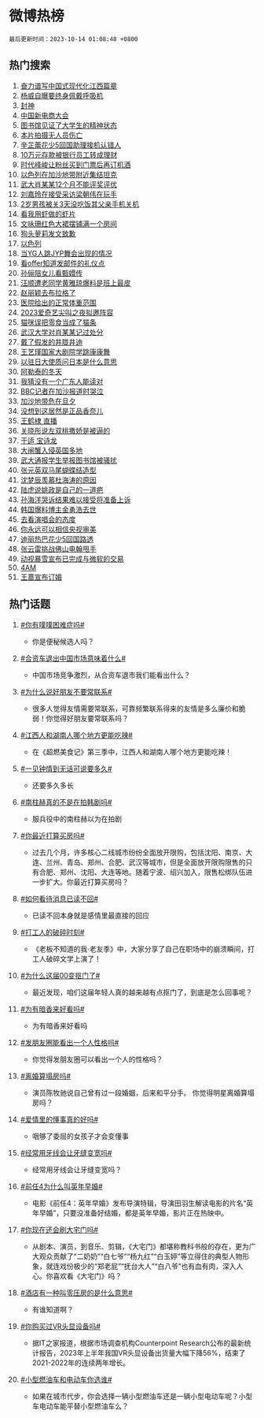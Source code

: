 # 微博热榜

`最后更新时间：2023-10-14 01:08:48 +0800`

## 热门搜索

1. [奋力谱写中国式现代化江西篇章](https://m.weibo.cn/search?containerid=100103type%3D1%26t%3D10%26q%3D%23%E5%A5%8B%E5%8A%9B%E8%B0%B1%E5%86%99%E4%B8%AD%E5%9B%BD%E5%BC%8F%E7%8E%B0%E4%BB%A3%E5%8C%96%E6%B1%9F%E8%A5%BF%E7%AF%87%E7%AB%A0%23&stream_entry_id=51&isnewpage=1&extparam=seat%3D1%26filter_type%3Drealtimehot%26pos%3D0%26c_type%3D51%26q%3D%2523%25E5%25A5%258B%25E5%258A%259B%25E8%25B0%25B1%25E5%2586%2599%25E4%25B8%25AD%25E5%259B%25BD%25E5%25BC%258F%25E7%258E%25B0%25E4%25BB%25A3%25E5%258C%2596%25E6%25B1%259F%25E8%25A5%25BF%25E7%25AF%2587%25E7%25AB%25A0%2523%26dgr%3D0%26stream_entry_id%3D51%26cate%3D10103%26display_time%3D1697216927%26pre_seqid%3D169721692730704823134)
1. [杨威自曝要终身佩戴呼吸机](https://m.weibo.cn/search?containerid=100103type%3D1%26t%3D10%26q%3D%23%E6%9D%A8%E5%A8%81%E8%87%AA%E6%9B%9D%E8%A6%81%E7%BB%88%E8%BA%AB%E4%BD%A9%E6%88%B4%E5%91%BC%E5%90%B8%E6%9C%BA%23&stream_entry_id=31&isnewpage=1&extparam=seat%3D1%26stream_entry_id%3D31%26c_type%3D31%26band_rank%3D1%26cate%3D5001%26filter_type%3Drealtimehot%26pos%3D0%26lcate%3D5001%26q%3D%2523%25E6%259D%25A8%25E5%25A8%2581%25E8%2587%25AA%25E6%259B%259D%25E8%25A6%2581%25E7%25BB%2588%25E8%25BA%25AB%25E4%25BD%25A9%25E6%2588%25B4%25E5%2591%25BC%25E5%2590%25B8%25E6%259C%25BA%2523%26dgr%3D0%26realpos%3D1%26flag%3D2%26display_time%3D1697216927%26pre_seqid%3D169721692730704823134)
1. [封神](https://m.weibo.cn/search?containerid=100103type%3D1%26t%3D10%26q%3D%E5%B0%81%E7%A5%9E&stream_entry_id=31&isnewpage=1&extparam=seat%3D1%26stream_entry_id%3D31%26c_type%3D31%26band_rank%3D2%26cate%3D5001%26filter_type%3Drealtimehot%26pos%3D1%26lcate%3D5001%26q%3D%25E5%25B0%2581%25E7%25A5%259E%26dgr%3D0%26realpos%3D2%26flag%3D16%26display_time%3D1697216927%26pre_seqid%3D169721692730704823134)
1. [中国新电商大会](https://m.weibo.cn/search?containerid=100103type%3D1%26t%3D10%26q%3D%23%E4%B8%AD%E5%9B%BD%E6%96%B0%E7%94%B5%E5%95%86%E5%A4%A7%E4%BC%9A%23&stream_entry_id=31&isnewpage=1&extparam=seat%3D1%26stream_entry_id%3D31%26c_type%3D31%26band_rank%3D3%26cate%3D5001%26filter_type%3Drealtimehot%26pos%3D2%26lcate%3D5001%26q%3D%2523%25E4%25B8%25AD%25E5%259B%25BD%25E6%2596%25B0%25E7%2594%25B5%25E5%2595%2586%25E5%25A4%25A7%25E4%25BC%259A%2523%26dgr%3D0%26realpos%3D3%26flag%3D0%26display_time%3D1697216927%26pre_seqid%3D169721692730704823134)
1. [图书馆见证了大学生的精神状态](https://m.weibo.cn/search?containerid=100103type%3D1%26t%3D10%26q%3D%E5%9B%BE%E4%B9%A6%E9%A6%86%E8%A7%81%E8%AF%81%E4%BA%86%E5%A4%A7%E5%AD%A6%E7%94%9F%E7%9A%84%E7%B2%BE%E7%A5%9E%E7%8A%B6%E6%80%81&stream_entry_id=31&isnewpage=1&extparam=seat%3D1%26stream_entry_id%3D31%26c_type%3D31%26band_rank%3D4%26cate%3D5001%26filter_type%3Drealtimehot%26pos%3D3%26lcate%3D5001%26q%3D%25E5%259B%25BE%25E4%25B9%25A6%25E9%25A6%2586%25E8%25A7%2581%25E8%25AF%2581%25E4%25BA%2586%25E5%25A4%25A7%25E5%25AD%25A6%25E7%2594%259F%25E7%259A%2584%25E7%25B2%25BE%25E7%25A5%259E%25E7%258A%25B6%25E6%2580%2581%26dgr%3D0%26realpos%3D4%26flag%3D1%26display_time%3D1697216927%26pre_seqid%3D169721692730704823134)
1. [本片拍摄无人员伤亡](https://m.weibo.cn/search?containerid=100103type%3D1%26t%3D10%26q%3D%23%E6%9C%AC%E7%89%87%E6%8B%8D%E6%91%84%E6%97%A0%E4%BA%BA%E5%91%98%E4%BC%A4%E4%BA%A1%23&stream_entry_id=31&isnewpage=1&extparam=seat%3D1%26stream_entry_id%3D31%26c_type%3D31%26band_rank%3D5%26cate%3D5001%26filter_type%3Drealtimehot%26pos%3D4%26lcate%3D5001%26q%3D%2523%25E6%259C%25AC%25E7%2589%2587%25E6%258B%258D%25E6%2591%2584%25E6%2597%25A0%25E4%25BA%25BA%25E5%2591%2598%25E4%25BC%25A4%25E4%25BA%25A1%2523%26dgr%3D0%26realpos%3D5%26flag%3D2%26display_time%3D1697216927%26pre_seqid%3D169721692730704823134)
1. [辛芷蕾花少5回国助理接机认错人](https://m.weibo.cn/search?containerid=100103type%3D1%26t%3D10%26q%3D%23%E8%BE%9B%E8%8A%B7%E8%95%BE%E8%8A%B1%E5%B0%915%E5%9B%9E%E5%9B%BD%E5%8A%A9%E7%90%86%E6%8E%A5%E6%9C%BA%E8%AE%A4%E9%94%99%E4%BA%BA%23&stream_entry_id=31&isnewpage=1&extparam=seat%3D1%26stream_entry_id%3D31%26c_type%3D31%26band_rank%3D6%26cate%3D5001%26filter_type%3Drealtimehot%26pos%3D5%26lcate%3D5001%26q%3D%2523%25E8%25BE%259B%25E8%258A%25B7%25E8%2595%25BE%25E8%258A%25B1%25E5%25B0%25915%25E5%259B%259E%25E5%259B%25BD%25E5%258A%25A9%25E7%2590%2586%25E6%258E%25A5%25E6%259C%25BA%25E8%25AE%25A4%25E9%2594%2599%25E4%25BA%25BA%2523%26dgr%3D0%26realpos%3D6%26flag%3D0%26display_time%3D1697216927%26pre_seqid%3D169721692730704823134)
1. [10万元存款被银行员工转成理财](https://m.weibo.cn/search?containerid=100103type%3D1%26t%3D10%26q%3D%2310%E4%B8%87%E5%85%83%E5%AD%98%E6%AC%BE%E8%A2%AB%E9%93%B6%E8%A1%8C%E5%91%98%E5%B7%A5%E8%BD%AC%E6%88%90%E7%90%86%E8%B4%A2%23&stream_entry_id=31&isnewpage=1&extparam=seat%3D1%26stream_entry_id%3D31%26c_type%3D31%26band_rank%3D7%26cate%3D5001%26filter_type%3Drealtimehot%26pos%3D6%26lcate%3D5001%26q%3D%252310%25E4%25B8%2587%25E5%2585%2583%25E5%25AD%2598%25E6%25AC%25BE%25E8%25A2%25AB%25E9%2593%25B6%25E8%25A1%258C%25E5%2591%2598%25E5%25B7%25A5%25E8%25BD%25AC%25E6%2588%2590%25E7%2590%2586%25E8%25B4%25A2%2523%26dgr%3D0%26realpos%3D7%26flag%3D0%26display_time%3D1697216927%26pre_seqid%3D169721692730704823134)
1. [时代峰峻让粉丝买到门票后再订机酒](https://m.weibo.cn/search?containerid=100103type%3D1%26t%3D10%26q%3D%23%E6%97%B6%E4%BB%A3%E5%B3%B0%E5%B3%BB%E8%AE%A9%E7%B2%89%E4%B8%9D%E4%B9%B0%E5%88%B0%E9%97%A8%E7%A5%A8%E5%90%8E%E5%86%8D%E8%AE%A2%E6%9C%BA%E9%85%92%23&stream_entry_id=31&isnewpage=1&extparam=seat%3D1%26stream_entry_id%3D31%26c_type%3D31%26band_rank%3D8%26cate%3D5001%26filter_type%3Drealtimehot%26pos%3D7%26lcate%3D5001%26q%3D%2523%25E6%2597%25B6%25E4%25BB%25A3%25E5%25B3%25B0%25E5%25B3%25BB%25E8%25AE%25A9%25E7%25B2%2589%25E4%25B8%259D%25E4%25B9%25B0%25E5%2588%25B0%25E9%2597%25A8%25E7%25A5%25A8%25E5%2590%258E%25E5%2586%258D%25E8%25AE%25A2%25E6%259C%25BA%25E9%2585%2592%2523%26dgr%3D0%26realpos%3D8%26flag%3D1%26display_time%3D1697216927%26pre_seqid%3D169721692730704823134)
1. [以色列在加沙地带附近集结坦克](https://m.weibo.cn/search?containerid=100103type%3D1%26t%3D10%26q%3D%23%E4%BB%A5%E8%89%B2%E5%88%97%E5%9C%A8%E5%8A%A0%E6%B2%99%E5%9C%B0%E5%B8%A6%E9%99%84%E8%BF%91%E9%9B%86%E7%BB%93%E5%9D%A6%E5%85%8B%23&stream_entry_id=31&isnewpage=1&extparam=seat%3D1%26stream_entry_id%3D31%26c_type%3D31%26band_rank%3D9%26cate%3D5001%26filter_type%3Drealtimehot%26pos%3D8%26lcate%3D5001%26q%3D%2523%25E4%25BB%25A5%25E8%2589%25B2%25E5%2588%2597%25E5%259C%25A8%25E5%258A%25A0%25E6%25B2%2599%25E5%259C%25B0%25E5%25B8%25A6%25E9%2599%2584%25E8%25BF%2591%25E9%259B%2586%25E7%25BB%2593%25E5%259D%25A6%25E5%2585%258B%2523%26dgr%3D0%26realpos%3D9%26flag%3D0%26display_time%3D1697216927%26pre_seqid%3D169721692730704823134)
1. [武大肖某某12个月不能评奖评优](https://m.weibo.cn/search?containerid=100103type%3D1%26t%3D10%26q%3D%23%E6%AD%A6%E5%A4%A7%E8%82%96%E6%9F%90%E6%9F%9012%E4%B8%AA%E6%9C%88%E4%B8%8D%E8%83%BD%E8%AF%84%E5%A5%96%E8%AF%84%E4%BC%98%23&stream_entry_id=31&isnewpage=1&extparam=seat%3D1%26stream_entry_id%3D31%26c_type%3D31%26band_rank%3D10%26cate%3D5001%26filter_type%3Drealtimehot%26pos%3D9%26lcate%3D5001%26q%3D%2523%25E6%25AD%25A6%25E5%25A4%25A7%25E8%2582%2596%25E6%259F%2590%25E6%259F%259012%25E4%25B8%25AA%25E6%259C%2588%25E4%25B8%258D%25E8%2583%25BD%25E8%25AF%2584%25E5%25A5%2596%25E8%25AF%2584%25E4%25BC%2598%2523%26dgr%3D0%26realpos%3D10%26flag%3D0%26display_time%3D1697216927%26pre_seqid%3D169721692730704823134)
1. [刘嘉玲在接受采访梁朝伟在玩手](https://m.weibo.cn/search?containerid=100103type%3D1%26t%3D10%26q%3D%23%E5%88%98%E5%98%89%E7%8E%B2%E5%9C%A8%E6%8E%A5%E5%8F%97%E9%87%87%E8%AE%BF%E6%A2%81%E6%9C%9D%E4%BC%9F%E5%9C%A8%E7%8E%A9%E6%89%8B%23&stream_entry_id=31&isnewpage=1&extparam=seat%3D1%26stream_entry_id%3D31%26c_type%3D31%26band_rank%3D11%26cate%3D5001%26filter_type%3Drealtimehot%26pos%3D10%26lcate%3D5001%26q%3D%2523%25E5%2588%2598%25E5%2598%2589%25E7%258E%25B2%25E5%259C%25A8%25E6%258E%25A5%25E5%258F%2597%25E9%2587%2587%25E8%25AE%25BF%25E6%25A2%2581%25E6%259C%259D%25E4%25BC%259F%25E5%259C%25A8%25E7%258E%25A9%25E6%2589%258B%2523%26dgr%3D0%26realpos%3D11%26flag%3D1%26display_time%3D1697216927%26pre_seqid%3D169721692730704823134)
1. [2岁男孩被关3天没吃饭其父亲手机关机](https://m.weibo.cn/search?containerid=100103type%3D1%26t%3D10%26q%3D%232%E5%B2%81%E7%94%B7%E5%AD%A9%E8%A2%AB%E5%85%B33%E5%A4%A9%E6%B2%A1%E5%90%83%E9%A5%AD%E5%85%B6%E7%88%B6%E4%BA%B2%E6%89%8B%E6%9C%BA%E5%85%B3%E6%9C%BA%23&stream_entry_id=31&isnewpage=1&extparam=seat%3D1%26stream_entry_id%3D31%26c_type%3D31%26band_rank%3D12%26cate%3D5001%26filter_type%3Drealtimehot%26pos%3D11%26lcate%3D5001%26q%3D%25232%25E5%25B2%2581%25E7%2594%25B7%25E5%25AD%25A9%25E8%25A2%25AB%25E5%2585%25B33%25E5%25A4%25A9%25E6%25B2%25A1%25E5%2590%2583%25E9%25A5%25AD%25E5%2585%25B6%25E7%2588%25B6%25E4%25BA%25B2%25E6%2589%258B%25E6%259C%25BA%25E5%2585%25B3%25E6%259C%25BA%2523%26dgr%3D0%26realpos%3D12%26flag%3D0%26display_time%3D1697216927%26pre_seqid%3D169721692730704823134)
1. [看我用虾做的虾片](https://m.weibo.cn/search?containerid=100103type%3D1%26t%3D10%26q%3D%E7%9C%8B%E6%88%91%E7%94%A8%E8%99%BE%E5%81%9A%E7%9A%84%E8%99%BE%E7%89%87&stream_entry_id=31&isnewpage=1&extparam=seat%3D1%26stream_entry_id%3D31%26c_type%3D31%26band_rank%3D13%26cate%3D5001%26filter_type%3Drealtimehot%26pos%3D12%26lcate%3D5001%26q%3D%25E7%259C%258B%25E6%2588%2591%25E7%2594%25A8%25E8%2599%25BE%25E5%2581%259A%25E7%259A%2584%25E8%2599%25BE%25E7%2589%2587%26dgr%3D0%26realpos%3D13%26flag%3D1%26display_time%3D1697216927%26pre_seqid%3D169721692730704823134)
1. [文咏珊红色大裙摆铺满一个房间](https://m.weibo.cn/search?containerid=100103type%3D1%26t%3D10%26q%3D%23%E6%96%87%E5%92%8F%E7%8F%8A%E7%BA%A2%E8%89%B2%E5%A4%A7%E8%A3%99%E6%91%86%E9%93%BA%E6%BB%A1%E4%B8%80%E4%B8%AA%E6%88%BF%E9%97%B4%23&stream_entry_id=31&isnewpage=1&extparam=seat%3D1%26stream_entry_id%3D31%26c_type%3D31%26band_rank%3D14%26cate%3D5001%26filter_type%3Drealtimehot%26pos%3D13%26lcate%3D5001%26q%3D%2523%25E6%2596%2587%25E5%2592%258F%25E7%258F%258A%25E7%25BA%25A2%25E8%2589%25B2%25E5%25A4%25A7%25E8%25A3%2599%25E6%2591%2586%25E9%2593%25BA%25E6%25BB%25A1%25E4%25B8%2580%25E4%25B8%25AA%25E6%2588%25BF%25E9%2597%25B4%2523%26dgr%3D0%26realpos%3D14%26flag%3D0%26display_time%3D1697216927%26pre_seqid%3D169721692730704823134)
1. [狗头萝莉发文致歉](https://m.weibo.cn/search?containerid=100103type%3D1%26t%3D10%26q%3D%23%E7%8B%97%E5%A4%B4%E8%90%9D%E8%8E%89%E5%8F%91%E6%96%87%E8%87%B4%E6%AD%89%23&stream_entry_id=31&isnewpage=1&extparam=seat%3D1%26stream_entry_id%3D31%26c_type%3D31%26band_rank%3D15%26cate%3D5001%26filter_type%3Drealtimehot%26pos%3D14%26lcate%3D5001%26q%3D%2523%25E7%258B%2597%25E5%25A4%25B4%25E8%2590%259D%25E8%258E%2589%25E5%258F%2591%25E6%2596%2587%25E8%2587%25B4%25E6%25AD%2589%2523%26dgr%3D0%26realpos%3D15%26flag%3D0%26display_time%3D1697216927%26pre_seqid%3D169721692730704823134)
1. [以色列](https://m.weibo.cn/search?containerid=100103type%3D1%26t%3D10%26q%3D%23%E4%BB%A5%E8%89%B2%E5%88%97%23&stream_entry_id=31&isnewpage=1&extparam=seat%3D1%26stream_entry_id%3D31%26c_type%3D31%26band_rank%3D16%26cate%3D5001%26filter_type%3Drealtimehot%26pos%3D15%26lcate%3D5001%26q%3D%2523%25E4%25BB%25A5%25E8%2589%25B2%25E5%2588%2597%2523%26dgr%3D0%26realpos%3D16%26flag%3D0%26display_time%3D1697216927%26pre_seqid%3D169721692730704823134)
1. [当YG人跳JYP舞会出现的情况](https://m.weibo.cn/search?containerid=100103type%3D1%26t%3D10%26q%3D%23%E5%BD%93YG%E4%BA%BA%E8%B7%B3JYP%E8%88%9E%E4%BC%9A%E5%87%BA%E7%8E%B0%E7%9A%84%E6%83%85%E5%86%B5%23&stream_entry_id=31&isnewpage=1&extparam=seat%3D1%26stream_entry_id%3D31%26c_type%3D31%26band_rank%3D17%26cate%3D5001%26filter_type%3Drealtimehot%26pos%3D16%26lcate%3D5001%26q%3D%2523%25E5%25BD%2593YG%25E4%25BA%25BA%25E8%25B7%25B3JYP%25E8%2588%259E%25E4%25BC%259A%25E5%2587%25BA%25E7%258E%25B0%25E7%259A%2584%25E6%2583%2585%25E5%2586%25B5%2523%26dgr%3D0%26realpos%3D17%26flag%3D1%26display_time%3D1697216927%26pre_seqid%3D169721692730704823134)
1. [看offer知道发邮件的礼仪点](https://m.weibo.cn/search?containerid=100103type%3D1%26t%3D10%26q%3D%23%E7%9C%8Boffer%E7%9F%A5%E9%81%93%E5%8F%91%E9%82%AE%E4%BB%B6%E7%9A%84%E7%A4%BC%E4%BB%AA%E7%82%B9%23&stream_entry_id=31&isnewpage=1&extparam=seat%3D1%26stream_entry_id%3D31%26c_type%3D31%26band_rank%3D18%26cate%3D5001%26filter_type%3Drealtimehot%26pos%3D17%26lcate%3D5001%26q%3D%2523%25E7%259C%258Boffer%25E7%259F%25A5%25E9%2581%2593%25E5%258F%2591%25E9%2582%25AE%25E4%25BB%25B6%25E7%259A%2584%25E7%25A4%25BC%25E4%25BB%25AA%25E7%2582%25B9%2523%26dgr%3D0%26realpos%3D18%26flag%3D0%26display_time%3D1697216927%26pre_seqid%3D169721692730704823134)
1. [孙俪陪女儿看甄嬛传](https://m.weibo.cn/search?containerid=100103type%3D1%26t%3D10%26q%3D%23%E5%AD%99%E4%BF%AA%E9%99%AA%E5%A5%B3%E5%84%BF%E7%9C%8B%E7%94%84%E5%AC%9B%E4%BC%A0%23&stream_entry_id=31&isnewpage=1&extparam=seat%3D1%26stream_entry_id%3D31%26c_type%3D31%26band_rank%3D19%26cate%3D5001%26filter_type%3Drealtimehot%26pos%3D18%26lcate%3D5001%26q%3D%2523%25E5%25AD%2599%25E4%25BF%25AA%25E9%2599%25AA%25E5%25A5%25B3%25E5%2584%25BF%25E7%259C%258B%25E7%2594%2584%25E5%25AC%259B%25E4%25BC%25A0%2523%26dgr%3D0%26realpos%3D19%26flag%3D0%26display_time%3D1697216927%26pre_seqid%3D169721692730704823134)
1. [汪顺遭老同学黄雅琼爆料是班上最皮](https://m.weibo.cn/search?containerid=100103type%3D1%26t%3D10%26q%3D%23%E6%B1%AA%E9%A1%BA%E9%81%AD%E8%80%81%E5%90%8C%E5%AD%A6%E9%BB%84%E9%9B%85%E7%90%BC%E7%88%86%E6%96%99%E6%98%AF%E7%8F%AD%E4%B8%8A%E6%9C%80%E7%9A%AE%23&stream_entry_id=31&isnewpage=1&extparam=seat%3D1%26stream_entry_id%3D31%26c_type%3D31%26band_rank%3D20%26cate%3D5001%26filter_type%3Drealtimehot%26pos%3D19%26lcate%3D5001%26q%3D%2523%25E6%25B1%25AA%25E9%25A1%25BA%25E9%2581%25AD%25E8%2580%2581%25E5%2590%258C%25E5%25AD%25A6%25E9%25BB%2584%25E9%259B%2585%25E7%2590%25BC%25E7%2588%2586%25E6%2596%2599%25E6%2598%25AF%25E7%258F%25AD%25E4%25B8%258A%25E6%259C%2580%25E7%259A%25AE%2523%26dgr%3D0%26realpos%3D20%26flag%3D0%26display_time%3D1697216927%26pre_seqid%3D169721692730704823134)
1. [赵丽颖去布拉格了](https://m.weibo.cn/search?containerid=100103type%3D1%26t%3D10%26q%3D%23%E8%B5%B5%E4%B8%BD%E9%A2%96%E5%8E%BB%E5%B8%83%E6%8B%89%E6%A0%BC%E4%BA%86%23&stream_entry_id=31&isnewpage=1&extparam=seat%3D1%26stream_entry_id%3D31%26c_type%3D31%26band_rank%3D21%26cate%3D5001%26filter_type%3Drealtimehot%26pos%3D20%26lcate%3D5001%26q%3D%2523%25E8%25B5%25B5%25E4%25B8%25BD%25E9%25A2%2596%25E5%258E%25BB%25E5%25B8%2583%25E6%258B%2589%25E6%25A0%25BC%25E4%25BA%2586%2523%26dgr%3D0%26realpos%3D21%26flag%3D0%26display_time%3D1697216927%26pre_seqid%3D169721692730704823134)
1. [医院给出的正常体重范围](https://m.weibo.cn/search?containerid=100103type%3D1%26t%3D10%26q%3D%E5%8C%BB%E9%99%A2%E7%BB%99%E5%87%BA%E7%9A%84%E6%AD%A3%E5%B8%B8%E4%BD%93%E9%87%8D%E8%8C%83%E5%9B%B4&stream_entry_id=31&isnewpage=1&extparam=seat%3D1%26stream_entry_id%3D31%26c_type%3D31%26band_rank%3D22%26cate%3D5001%26filter_type%3Drealtimehot%26pos%3D21%26lcate%3D5001%26q%3D%25E5%258C%25BB%25E9%2599%25A2%25E7%25BB%2599%25E5%2587%25BA%25E7%259A%2584%25E6%25AD%25A3%25E5%25B8%25B8%25E4%25BD%2593%25E9%2587%258D%25E8%258C%2583%25E5%259B%25B4%26dgr%3D0%26realpos%3D22%26flag%3D0%26display_time%3D1697216927%26pre_seqid%3D169721692730704823134)
1. [2023爱奇艺尖叫之夜拟邀阵容](https://m.weibo.cn/search?containerid=100103type%3D1%26t%3D10%26q%3D%232023%E7%88%B1%E5%A5%87%E8%89%BA%E5%B0%96%E5%8F%AB%E4%B9%8B%E5%A4%9C%E6%8B%9F%E9%82%80%E9%98%B5%E5%AE%B9%23&stream_entry_id=31&isnewpage=1&extparam=seat%3D1%26stream_entry_id%3D31%26c_type%3D31%26band_rank%3D23%26cate%3D5001%26filter_type%3Drealtimehot%26pos%3D22%26lcate%3D5001%26q%3D%25232023%25E7%2588%25B1%25E5%25A5%2587%25E8%2589%25BA%25E5%25B0%2596%25E5%258F%25AB%25E4%25B9%258B%25E5%25A4%259C%25E6%258B%259F%25E9%2582%2580%25E9%2598%25B5%25E5%25AE%25B9%2523%26dgr%3D0%26realpos%3D23%26flag%3D1%26display_time%3D1697216927%26pre_seqid%3D169721692730704823134)
1. [猫咪误把零食当成了猫条](https://m.weibo.cn/search?containerid=100103type%3D1%26t%3D10%26q%3D%E7%8C%AB%E5%92%AA%E8%AF%AF%E6%8A%8A%E9%9B%B6%E9%A3%9F%E5%BD%93%E6%88%90%E4%BA%86%E7%8C%AB%E6%9D%A1&stream_entry_id=31&isnewpage=1&extparam=seat%3D1%26stream_entry_id%3D31%26c_type%3D31%26band_rank%3D24%26cate%3D5001%26filter_type%3Drealtimehot%26pos%3D23%26lcate%3D5001%26q%3D%25E7%258C%25AB%25E5%2592%25AA%25E8%25AF%25AF%25E6%258A%258A%25E9%259B%25B6%25E9%25A3%259F%25E5%25BD%2593%25E6%2588%2590%25E4%25BA%2586%25E7%258C%25AB%25E6%259D%25A1%26dgr%3D0%26realpos%3D24%26flag%3D1%26display_time%3D1697216927%26pre_seqid%3D169721692730704823134)
1. [武汉大学对肖某某记过处分](https://m.weibo.cn/search?containerid=100103type%3D1%26t%3D10%26q%3D%23%E6%AD%A6%E6%B1%89%E5%A4%A7%E5%AD%A6%E5%AF%B9%E8%82%96%E6%9F%90%E6%9F%90%E8%AE%B0%E8%BF%87%E5%A4%84%E5%88%86%23&stream_entry_id=31&isnewpage=1&extparam=seat%3D1%26stream_entry_id%3D31%26c_type%3D31%26band_rank%3D25%26cate%3D5001%26filter_type%3Drealtimehot%26pos%3D24%26lcate%3D5001%26q%3D%2523%25E6%25AD%25A6%25E6%25B1%2589%25E5%25A4%25A7%25E5%25AD%25A6%25E5%25AF%25B9%25E8%2582%2596%25E6%259F%2590%25E6%259F%2590%25E8%25AE%25B0%25E8%25BF%2587%25E5%25A4%2584%25E5%2588%2586%2523%26dgr%3D0%26realpos%3D25%26flag%3D0%26display_time%3D1697216927%26pre_seqid%3D169721692730704823134)
1. [戴了假发的井胧井迪](https://m.weibo.cn/search?containerid=100103type%3D1%26t%3D10%26q%3D%23%E6%88%B4%E4%BA%86%E5%81%87%E5%8F%91%E7%9A%84%E4%BA%95%E8%83%A7%E4%BA%95%E8%BF%AA%23&stream_entry_id=31&isnewpage=1&extparam=seat%3D1%26stream_entry_id%3D31%26c_type%3D31%26band_rank%3D26%26cate%3D5001%26filter_type%3Drealtimehot%26pos%3D25%26lcate%3D5001%26q%3D%2523%25E6%2588%25B4%25E4%25BA%2586%25E5%2581%2587%25E5%258F%2591%25E7%259A%2584%25E4%25BA%2595%25E8%2583%25A7%25E4%25BA%2595%25E8%25BF%25AA%2523%26dgr%3D0%26realpos%3D26%26flag%3D0%26display_time%3D1697216927%26pre_seqid%3D169721692730704823134)
1. [王艺瑾国家大剧院学跳康康舞](https://m.weibo.cn/search?containerid=100103type%3D1%26t%3D10%26q%3D%23%E7%8E%8B%E8%89%BA%E7%91%BE%E5%9B%BD%E5%AE%B6%E5%A4%A7%E5%89%A7%E9%99%A2%E5%AD%A6%E8%B7%B3%E5%BA%B7%E5%BA%B7%E8%88%9E%23&stream_entry_id=31&isnewpage=1&extparam=seat%3D1%26stream_entry_id%3D31%26c_type%3D31%26band_rank%3D27%26cate%3D5001%26filter_type%3Drealtimehot%26pos%3D26%26lcate%3D5001%26q%3D%2523%25E7%258E%258B%25E8%2589%25BA%25E7%2591%25BE%25E5%259B%25BD%25E5%25AE%25B6%25E5%25A4%25A7%25E5%2589%25A7%25E9%2599%25A2%25E5%25AD%25A6%25E8%25B7%25B3%25E5%25BA%25B7%25E5%25BA%25B7%25E8%2588%259E%2523%26dgr%3D0%26realpos%3D27%26flag%3D0%26display_time%3D1697216927%26pre_seqid%3D169721692730704823134)
1. [以驻日大使质问日本是什么意思](https://m.weibo.cn/search?containerid=100103type%3D1%26t%3D10%26q%3D%23%E4%BB%A5%E9%A9%BB%E6%97%A5%E5%A4%A7%E4%BD%BF%E8%B4%A8%E9%97%AE%E6%97%A5%E6%9C%AC%E6%98%AF%E4%BB%80%E4%B9%88%E6%84%8F%E6%80%9D%23&stream_entry_id=31&isnewpage=1&extparam=seat%3D1%26stream_entry_id%3D31%26c_type%3D31%26band_rank%3D28%26cate%3D5001%26filter_type%3Drealtimehot%26pos%3D27%26lcate%3D5001%26q%3D%2523%25E4%25BB%25A5%25E9%25A9%25BB%25E6%2597%25A5%25E5%25A4%25A7%25E4%25BD%25BF%25E8%25B4%25A8%25E9%2597%25AE%25E6%2597%25A5%25E6%259C%25AC%25E6%2598%25AF%25E4%25BB%2580%25E4%25B9%2588%25E6%2584%258F%25E6%2580%259D%2523%26dgr%3D0%26realpos%3D28%26flag%3D0%26display_time%3D1697216927%26pre_seqid%3D169721692730704823134)
1. [阿勒泰的冬天](https://m.weibo.cn/search?containerid=100103type%3D1%26t%3D10%26q%3D%E9%98%BF%E5%8B%92%E6%B3%B0%E7%9A%84%E5%86%AC%E5%A4%A9&stream_entry_id=31&isnewpage=1&extparam=seat%3D1%26stream_entry_id%3D31%26c_type%3D31%26band_rank%3D29%26cate%3D5001%26filter_type%3Drealtimehot%26pos%3D28%26lcate%3D5001%26q%3D%25E9%2598%25BF%25E5%258B%2592%25E6%25B3%25B0%25E7%259A%2584%25E5%2586%25AC%25E5%25A4%25A9%26dgr%3D0%26realpos%3D29%26flag%3D0%26display_time%3D1697216927%26pre_seqid%3D169721692730704823134)
1. [我猜没有一个广东人能读对](https://m.weibo.cn/search?containerid=100103type%3D1%26t%3D10%26q%3D%E6%88%91%E7%8C%9C%E6%B2%A1%E6%9C%89%E4%B8%80%E4%B8%AA%E5%B9%BF%E4%B8%9C%E4%BA%BA%E8%83%BD%E8%AF%BB%E5%AF%B9&stream_entry_id=31&isnewpage=1&extparam=seat%3D1%26stream_entry_id%3D31%26c_type%3D31%26band_rank%3D30%26cate%3D5001%26filter_type%3Drealtimehot%26pos%3D29%26lcate%3D5001%26q%3D%25E6%2588%2591%25E7%258C%259C%25E6%25B2%25A1%25E6%259C%2589%25E4%25B8%2580%25E4%25B8%25AA%25E5%25B9%25BF%25E4%25B8%259C%25E4%25BA%25BA%25E8%2583%25BD%25E8%25AF%25BB%25E5%25AF%25B9%26dgr%3D0%26realpos%3D30%26flag%3D0%26display_time%3D1697216927%26pre_seqid%3D169721692730704823134)
1. [BBC记者在加沙报道时哭泣](https://m.weibo.cn/search?containerid=100103type%3D1%26t%3D10%26q%3D%23BBC%E8%AE%B0%E8%80%85%E5%9C%A8%E5%8A%A0%E6%B2%99%E6%8A%A5%E9%81%93%E6%97%B6%E5%93%AD%E6%B3%A3%23&stream_entry_id=31&isnewpage=1&extparam=seat%3D1%26stream_entry_id%3D31%26c_type%3D31%26band_rank%3D31%26cate%3D5001%26filter_type%3Drealtimehot%26pos%3D30%26lcate%3D5001%26q%3D%2523BBC%25E8%25AE%25B0%25E8%2580%2585%25E5%259C%25A8%25E5%258A%25A0%25E6%25B2%2599%25E6%258A%25A5%25E9%2581%2593%25E6%2597%25B6%25E5%2593%25AD%25E6%25B3%25A3%2523%26dgr%3D0%26realpos%3D31%26flag%3D1%26display_time%3D1697216927%26pre_seqid%3D169721692730704823134)
1. [加沙地带危在旦夕](https://m.weibo.cn/search?containerid=100103type%3D1%26t%3D10%26q%3D%23%E5%8A%A0%E6%B2%99%E5%9C%B0%E5%B8%A6%E5%8D%B1%E5%9C%A8%E6%97%A6%E5%A4%95%23&stream_entry_id=31&isnewpage=1&extparam=seat%3D1%26stream_entry_id%3D31%26c_type%3D31%26band_rank%3D32%26cate%3D5001%26filter_type%3Drealtimehot%26pos%3D31%26lcate%3D5001%26q%3D%2523%25E5%258A%25A0%25E6%25B2%2599%25E5%259C%25B0%25E5%25B8%25A6%25E5%258D%25B1%25E5%259C%25A8%25E6%2597%25A6%25E5%25A4%2595%2523%26dgr%3D0%26realpos%3D32%26flag%3D1%26display_time%3D1697216927%26pre_seqid%3D169721692730704823134)
1. [没想到这居然是正品香奈儿](https://m.weibo.cn/search?containerid=100103type%3D1%26t%3D10%26q%3D%23%E6%B2%A1%E6%83%B3%E5%88%B0%E8%BF%99%E5%B1%85%E7%84%B6%E6%98%AF%E6%AD%A3%E5%93%81%E9%A6%99%E5%A5%88%E5%84%BF%23&stream_entry_id=31&isnewpage=1&extparam=seat%3D1%26stream_entry_id%3D31%26c_type%3D31%26band_rank%3D33%26cate%3D5001%26filter_type%3Drealtimehot%26pos%3D32%26lcate%3D5001%26q%3D%2523%25E6%25B2%25A1%25E6%2583%25B3%25E5%2588%25B0%25E8%25BF%2599%25E5%25B1%2585%25E7%2584%25B6%25E6%2598%25AF%25E6%25AD%25A3%25E5%2593%2581%25E9%25A6%2599%25E5%25A5%2588%25E5%2584%25BF%2523%26dgr%3D0%26realpos%3D33%26flag%3D0%26display_time%3D1697216927%26pre_seqid%3D169721692730704823134)
1. [王鹤棣 直播](https://m.weibo.cn/search?containerid=100103type%3D1%26t%3D10%26q%3D%E7%8E%8B%E9%B9%A4%E6%A3%A3+%E7%9B%B4%E6%92%AD&stream_entry_id=31&isnewpage=1&extparam=seat%3D1%26stream_entry_id%3D31%26c_type%3D31%26band_rank%3D34%26cate%3D5001%26filter_type%3Drealtimehot%26pos%3D33%26lcate%3D5001%26q%3D%25E7%258E%258B%25E9%25B9%25A4%25E6%25A3%25A3%2520%25E7%259B%25B4%25E6%2592%25AD%26dgr%3D0%26realpos%3D34%26flag%3D0%26display_time%3D1697216927%26pre_seqid%3D169721692730704823134)
1. [关晓彤说左双桃撒娇是被逼的](https://m.weibo.cn/search?containerid=100103type%3D1%26t%3D10%26q%3D%23%E5%85%B3%E6%99%93%E5%BD%A4%E8%AF%B4%E5%B7%A6%E5%8F%8C%E6%A1%83%E6%92%92%E5%A8%87%E6%98%AF%E8%A2%AB%E9%80%BC%E7%9A%84%23&stream_entry_id=31&isnewpage=1&extparam=seat%3D1%26stream_entry_id%3D31%26c_type%3D31%26band_rank%3D35%26cate%3D5001%26filter_type%3Drealtimehot%26pos%3D34%26lcate%3D5001%26q%3D%2523%25E5%2585%25B3%25E6%2599%2593%25E5%25BD%25A4%25E8%25AF%25B4%25E5%25B7%25A6%25E5%258F%258C%25E6%25A1%2583%25E6%2592%2592%25E5%25A8%2587%25E6%2598%25AF%25E8%25A2%25AB%25E9%2580%25BC%25E7%259A%2584%2523%26dgr%3D0%26realpos%3D35%26flag%3D1%26display_time%3D1697216927%26pre_seqid%3D169721692730704823134)
1. [于适 宝诗龙](https://m.weibo.cn/search?containerid=100103type%3D1%26t%3D10%26q%3D%E4%BA%8E%E9%80%82+%E5%AE%9D%E8%AF%97%E9%BE%99&stream_entry_id=31&isnewpage=1&extparam=seat%3D1%26stream_entry_id%3D31%26c_type%3D31%26band_rank%3D36%26cate%3D5001%26filter_type%3Drealtimehot%26pos%3D35%26lcate%3D5001%26q%3D%25E4%25BA%258E%25E9%2580%2582%2520%25E5%25AE%259D%25E8%25AF%2597%25E9%25BE%2599%26dgr%3D0%26realpos%3D36%26flag%3D0%26display_time%3D1697216927%26pre_seqid%3D169721692730704823134)
1. [大闸蟹入侵英国多地](https://m.weibo.cn/search?containerid=100103type%3D1%26t%3D10%26q%3D%23%E5%A4%A7%E9%97%B8%E8%9F%B9%E5%85%A5%E4%BE%B5%E8%8B%B1%E5%9B%BD%E5%A4%9A%E5%9C%B0%23&stream_entry_id=31&isnewpage=1&extparam=seat%3D1%26stream_entry_id%3D31%26c_type%3D31%26band_rank%3D37%26cate%3D5001%26filter_type%3Drealtimehot%26pos%3D36%26lcate%3D5001%26q%3D%2523%25E5%25A4%25A7%25E9%2597%25B8%25E8%259F%25B9%25E5%2585%25A5%25E4%25BE%25B5%25E8%258B%25B1%25E5%259B%25BD%25E5%25A4%259A%25E5%259C%25B0%2523%26dgr%3D0%26realpos%3D37%26flag%3D0%26display_time%3D1697216927%26pre_seqid%3D169721692730704823134)
1. [武大通报学生举报图书馆被骚扰](https://m.weibo.cn/search?containerid=100103type%3D1%26t%3D10%26q%3D%23%E6%AD%A6%E5%A4%A7%E9%80%9A%E6%8A%A5%E5%AD%A6%E7%94%9F%E4%B8%BE%E6%8A%A5%E5%9B%BE%E4%B9%A6%E9%A6%86%E8%A2%AB%E9%AA%9A%E6%89%B0%23&stream_entry_id=31&isnewpage=1&extparam=seat%3D1%26stream_entry_id%3D31%26c_type%3D31%26band_rank%3D38%26cate%3D5001%26filter_type%3Drealtimehot%26pos%3D37%26lcate%3D5001%26q%3D%2523%25E6%25AD%25A6%25E5%25A4%25A7%25E9%2580%259A%25E6%258A%25A5%25E5%25AD%25A6%25E7%2594%259F%25E4%25B8%25BE%25E6%258A%25A5%25E5%259B%25BE%25E4%25B9%25A6%25E9%25A6%2586%25E8%25A2%25AB%25E9%25AA%259A%25E6%2589%25B0%2523%26dgr%3D0%26realpos%3D38%26flag%3D0%26display_time%3D1697216927%26pre_seqid%3D169721692730704823134)
1. [张元英双马尾蝴蝶结造型](https://m.weibo.cn/search?containerid=100103type%3D1%26t%3D10%26q%3D%23%E5%BC%A0%E5%85%83%E8%8B%B1%E5%8F%8C%E9%A9%AC%E5%B0%BE%E8%9D%B4%E8%9D%B6%E7%BB%93%E9%80%A0%E5%9E%8B%23&stream_entry_id=31&isnewpage=1&extparam=seat%3D1%26stream_entry_id%3D31%26c_type%3D31%26band_rank%3D39%26cate%3D5001%26filter_type%3Drealtimehot%26pos%3D38%26lcate%3D5001%26q%3D%2523%25E5%25BC%25A0%25E5%2585%2583%25E8%258B%25B1%25E5%258F%258C%25E9%25A9%25AC%25E5%25B0%25BE%25E8%259D%25B4%25E8%259D%25B6%25E7%25BB%2593%25E9%2580%25A0%25E5%259E%258B%2523%26dgr%3D0%26realpos%3D39%26flag%3D0%26display_time%3D1697216927%26pre_seqid%3D169721692730704823134)
1. [沈梦辰羡慕杜海涛的原因](https://m.weibo.cn/search?containerid=100103type%3D1%26t%3D10%26q%3D%23%E6%B2%88%E6%A2%A6%E8%BE%B0%E7%BE%A1%E6%85%95%E6%9D%9C%E6%B5%B7%E6%B6%9B%E7%9A%84%E5%8E%9F%E5%9B%A0%23&stream_entry_id=31&isnewpage=1&extparam=seat%3D1%26stream_entry_id%3D31%26c_type%3D31%26band_rank%3D40%26cate%3D5001%26filter_type%3Drealtimehot%26pos%3D39%26lcate%3D5001%26q%3D%2523%25E6%25B2%2588%25E6%25A2%25A6%25E8%25BE%25B0%25E7%25BE%25A1%25E6%2585%2595%25E6%259D%259C%25E6%25B5%25B7%25E6%25B6%259B%25E7%259A%2584%25E5%258E%259F%25E5%259B%25A0%2523%26dgr%3D0%26realpos%3D40%26flag%3D0%26display_time%3D1697216927%26pre_seqid%3D169721692730704823134)
1. [陆虎说姚政是自己的一道疤](https://m.weibo.cn/search?containerid=100103type%3D1%26t%3D10%26q%3D%23%E9%99%86%E8%99%8E%E8%AF%B4%E5%A7%9A%E6%94%BF%E6%98%AF%E8%87%AA%E5%B7%B1%E7%9A%84%E4%B8%80%E9%81%93%E7%96%A4%23&stream_entry_id=31&isnewpage=1&extparam=seat%3D1%26stream_entry_id%3D31%26c_type%3D31%26band_rank%3D41%26cate%3D5001%26filter_type%3Drealtimehot%26pos%3D40%26lcate%3D5001%26q%3D%2523%25E9%2599%2586%25E8%2599%258E%25E8%25AF%25B4%25E5%25A7%259A%25E6%2594%25BF%25E6%2598%25AF%25E8%2587%25AA%25E5%25B7%25B1%25E7%259A%2584%25E4%25B8%2580%25E9%2581%2593%25E7%2596%25A4%2523%26dgr%3D0%26realpos%3D41%26flag%3D1%26display_time%3D1697216927%26pre_seqid%3D169721692730704823134)
1. [孙海洋哭诉结果难以接受将准备上诉](https://m.weibo.cn/search?containerid=100103type%3D1%26t%3D10%26q%3D%23%E5%AD%99%E6%B5%B7%E6%B4%8B%E5%93%AD%E8%AF%89%E7%BB%93%E6%9E%9C%E9%9A%BE%E4%BB%A5%E6%8E%A5%E5%8F%97%E5%B0%86%E5%87%86%E5%A4%87%E4%B8%8A%E8%AF%89%23&stream_entry_id=31&isnewpage=1&extparam=seat%3D1%26stream_entry_id%3D31%26c_type%3D31%26band_rank%3D42%26cate%3D5001%26filter_type%3Drealtimehot%26pos%3D41%26lcate%3D5001%26q%3D%2523%25E5%25AD%2599%25E6%25B5%25B7%25E6%25B4%258B%25E5%2593%25AD%25E8%25AF%2589%25E7%25BB%2593%25E6%259E%259C%25E9%259A%25BE%25E4%25BB%25A5%25E6%258E%25A5%25E5%258F%2597%25E5%25B0%2586%25E5%2587%2586%25E5%25A4%2587%25E4%25B8%258A%25E8%25AF%2589%2523%26dgr%3D0%26realpos%3D42%26flag%3D0%26display_time%3D1697216927%26pre_seqid%3D169721692730704823134)
1. [韩国爆料博主金勇浩去世](https://m.weibo.cn/search?containerid=100103type%3D1%26t%3D10%26q%3D%23%E9%9F%A9%E5%9B%BD%E7%88%86%E6%96%99%E5%8D%9A%E4%B8%BB%E9%87%91%E5%8B%87%E6%B5%A9%E5%8E%BB%E4%B8%96%23&stream_entry_id=31&isnewpage=1&extparam=seat%3D1%26stream_entry_id%3D31%26c_type%3D31%26band_rank%3D43%26cate%3D5001%26filter_type%3Drealtimehot%26pos%3D42%26lcate%3D5001%26q%3D%2523%25E9%259F%25A9%25E5%259B%25BD%25E7%2588%2586%25E6%2596%2599%25E5%258D%259A%25E4%25B8%25BB%25E9%2587%2591%25E5%258B%2587%25E6%25B5%25A9%25E5%258E%25BB%25E4%25B8%2596%2523%26dgr%3D0%26realpos%3D43%26flag%3D0%26display_time%3D1697216927%26pre_seqid%3D169721692730704823134)
1. [去看演唱会的态度](https://m.weibo.cn/search?containerid=100103type%3D1%26t%3D10%26q%3D%E5%8E%BB%E7%9C%8B%E6%BC%94%E5%94%B1%E4%BC%9A%E7%9A%84%E6%80%81%E5%BA%A6&stream_entry_id=31&isnewpage=1&extparam=seat%3D1%26stream_entry_id%3D31%26c_type%3D31%26band_rank%3D44%26cate%3D5001%26filter_type%3Drealtimehot%26pos%3D43%26lcate%3D5001%26q%3D%25E5%258E%25BB%25E7%259C%258B%25E6%25BC%2594%25E5%2594%25B1%25E4%25BC%259A%25E7%259A%2584%25E6%2580%2581%25E5%25BA%25A6%26dgr%3D0%26realpos%3D44%26flag%3D0%26display_time%3D1697216927%26pre_seqid%3D169721692730704823134)
1. [你永远可以相信央视审美](https://m.weibo.cn/search?containerid=100103type%3D1%26t%3D10%26q%3D%23%E4%BD%A0%E6%B0%B8%E8%BF%9C%E5%8F%AF%E4%BB%A5%E7%9B%B8%E4%BF%A1%E5%A4%AE%E8%A7%86%E5%AE%A1%E7%BE%8E%23&stream_entry_id=31&isnewpage=1&extparam=seat%3D1%26stream_entry_id%3D31%26c_type%3D31%26band_rank%3D45%26cate%3D5001%26filter_type%3Drealtimehot%26pos%3D44%26lcate%3D5001%26q%3D%2523%25E4%25BD%25A0%25E6%25B0%25B8%25E8%25BF%259C%25E5%258F%25AF%25E4%25BB%25A5%25E7%259B%25B8%25E4%25BF%25A1%25E5%25A4%25AE%25E8%25A7%2586%25E5%25AE%25A1%25E7%25BE%258E%2523%26dgr%3D0%26realpos%3D45%26flag%3D0%26display_time%3D1697216927%26pre_seqid%3D169721692730704823134)
1. [迪丽热巴花少5回国路透](https://m.weibo.cn/search?containerid=100103type%3D1%26t%3D10%26q%3D%23%E8%BF%AA%E4%B8%BD%E7%83%AD%E5%B7%B4%E8%8A%B1%E5%B0%915%E5%9B%9E%E5%9B%BD%E8%B7%AF%E9%80%8F%23&stream_entry_id=31&isnewpage=1&extparam=seat%3D1%26stream_entry_id%3D31%26c_type%3D31%26band_rank%3D46%26cate%3D5001%26filter_type%3Drealtimehot%26pos%3D45%26lcate%3D5001%26q%3D%2523%25E8%25BF%25AA%25E4%25B8%25BD%25E7%2583%25AD%25E5%25B7%25B4%25E8%258A%25B1%25E5%25B0%25915%25E5%259B%259E%25E5%259B%25BD%25E8%25B7%25AF%25E9%2580%258F%2523%26dgr%3D0%26realpos%3D46%26flag%3D0%26display_time%3D1697216927%26pre_seqid%3D169721692730704823134)
1. [张云雷挑战佛山电翰甩手](https://m.weibo.cn/search?containerid=100103type%3D1%26t%3D10%26q%3D%23%E5%BC%A0%E4%BA%91%E9%9B%B7%E6%8C%91%E6%88%98%E4%BD%9B%E5%B1%B1%E7%94%B5%E7%BF%B0%E7%94%A9%E6%89%8B%23&stream_entry_id=31&isnewpage=1&extparam=seat%3D1%26stream_entry_id%3D31%26c_type%3D31%26band_rank%3D47%26cate%3D5001%26filter_type%3Drealtimehot%26pos%3D46%26lcate%3D5001%26q%3D%2523%25E5%25BC%25A0%25E4%25BA%2591%25E9%259B%25B7%25E6%258C%2591%25E6%2588%2598%25E4%25BD%259B%25E5%25B1%25B1%25E7%2594%25B5%25E7%25BF%25B0%25E7%2594%25A9%25E6%2589%258B%2523%26dgr%3D0%26realpos%3D47%26flag%3D0%26display_time%3D1697216927%26pre_seqid%3D169721692730704823134)
1. [动视暴雪宣布已完成与微软的交易](https://m.weibo.cn/search?containerid=100103type%3D1%26t%3D10%26q%3D%23%E5%8A%A8%E8%A7%86%E6%9A%B4%E9%9B%AA%E5%AE%A3%E5%B8%83%E5%B7%B2%E5%AE%8C%E6%88%90%E4%B8%8E%E5%BE%AE%E8%BD%AF%E7%9A%84%E4%BA%A4%E6%98%93%23&stream_entry_id=31&isnewpage=1&extparam=seat%3D1%26stream_entry_id%3D31%26c_type%3D31%26band_rank%3D48%26cate%3D5001%26filter_type%3Drealtimehot%26pos%3D47%26lcate%3D5001%26q%3D%2523%25E5%258A%25A8%25E8%25A7%2586%25E6%259A%25B4%25E9%259B%25AA%25E5%25AE%25A3%25E5%25B8%2583%25E5%25B7%25B2%25E5%25AE%258C%25E6%2588%2590%25E4%25B8%258E%25E5%25BE%25AE%25E8%25BD%25AF%25E7%259A%2584%25E4%25BA%25A4%25E6%2598%2593%2523%26dgr%3D0%26realpos%3D48%26flag%3D0%26display_time%3D1697216927%26pre_seqid%3D169721692730704823134)
1. [4AM](https://m.weibo.cn/search?containerid=100103type%3D1%26t%3D10%26q%3D4AM&stream_entry_id=31&isnewpage=1&extparam=seat%3D1%26stream_entry_id%3D31%26c_type%3D31%26band_rank%3D49%26cate%3D5001%26filter_type%3Drealtimehot%26pos%3D48%26lcate%3D5001%26q%3D4AM%26dgr%3D0%26realpos%3D49%26flag%3D0%26display_time%3D1697216927%26pre_seqid%3D169721692730704823134)
1. [王蔷宣布订婚](https://m.weibo.cn/search?containerid=100103type%3D1%26t%3D10%26q%3D%23%E7%8E%8B%E8%94%B7%E5%AE%A3%E5%B8%83%E8%AE%A2%E5%A9%9A%23&stream_entry_id=31&isnewpage=1&extparam=seat%3D1%26stream_entry_id%3D31%26c_type%3D31%26band_rank%3D50%26cate%3D5001%26filter_type%3Drealtimehot%26pos%3D49%26lcate%3D5001%26q%3D%2523%25E7%258E%258B%25E8%2594%25B7%25E5%25AE%25A3%25E5%25B8%2583%25E8%25AE%25A2%25E5%25A9%259A%2523%26dgr%3D0%26realpos%3D50%26flag%3D0%26display_time%3D1697216927%26pre_seqid%3D169721692730704823134)

## 热门话题

1. [#你有噗噗困难症吗#](https://m.weibo.cn/search?containerid=231522type%3D1%26t%3D10%26q%3D%23%E4%BD%A0%E6%9C%89%E5%99%97%E5%99%97%E5%9B%B0%E9%9A%BE%E7%97%87%E5%90%97%23&stream_entry_id=128&isnewpage=1&extparam=seat%3D1%26lcate%3D5004%26pos%3D1-0-0%26c_type%3D128%26dgr%3D0%26unitid%3D1697166199887%26cate%3D5004%26display_time%3D1697216928%26pre_seqid%3D169721692837208179226)
    - 你是便秘候选人吗？

1. [#合资车退出中国市场意味着什么#](https://m.weibo.cn/search?containerid=231522type%3D1%26t%3D10%26q%3D%23%E5%90%88%E8%B5%84%E8%BD%A6%E9%80%80%E5%87%BA%E4%B8%AD%E5%9B%BD%E5%B8%82%E5%9C%BA%E6%84%8F%E5%91%B3%E7%9D%80%E4%BB%80%E4%B9%88%23&stream_entry_id=128&isnewpage=1&extparam=seat%3D1%26lcate%3D5004%26pos%3D1-0-1%26c_type%3D128%26dgr%3D0%26unitid%3D1697108589529%26cate%3D5004%26display_time%3D1697216928%26pre_seqid%3D169721692837208179226)
    - 中国市场竞争激烈，从合资车退市我们能看出什么？

1. [#为什么说好朋友不要常联系#](https://m.weibo.cn/search?containerid=231522type%3D1%26t%3D10%26q%3D%23%E4%B8%BA%E4%BB%80%E4%B9%88%E8%AF%B4%E5%A5%BD%E6%9C%8B%E5%8F%8B%E4%B8%8D%E8%A6%81%E5%B8%B8%E8%81%94%E7%B3%BB%23&stream_entry_id=128&isnewpage=1&extparam=seat%3D1%26lcate%3D5004%26pos%3D1-0-2%26c_type%3D128%26dgr%3D0%26unitid%3D1697121496974%26cate%3D5004%26display_time%3D1697216928%26pre_seqid%3D169721692837208179226)
    - 很多人觉得友情需要常联系，可靠频繁联系得来的友情是多么廉价和脆弱！你觉得好朋友要常联系吗？

1. [#江西人和湖南人哪个地方更能吃辣#](https://m.weibo.cn/search?containerid=231522type%3D1%26t%3D10%26q%3D%23%E6%B1%9F%E8%A5%BF%E4%BA%BA%E5%92%8C%E6%B9%96%E5%8D%97%E4%BA%BA%E5%93%AA%E4%B8%AA%E5%9C%B0%E6%96%B9%E6%9B%B4%E8%83%BD%E5%90%83%E8%BE%A3%23&stream_entry_id=128&isnewpage=1&extparam=seat%3D1%26lcate%3D5004%26pos%3D1-0-3%26c_type%3D128%26dgr%3D0%26unitid%3D1697204023444%26cate%3D5004%26display_time%3D1697216928%26pre_seqid%3D169721692837208179226)
    - 在《超燃美食记》第三季中，江西人和湖南人哪个地方更能吃辣！

1. [#一见钟情到无话可说要多久#](https://m.weibo.cn/search?containerid=231522type%3D1%26t%3D10%26q%3D%23%E4%B8%80%E8%A7%81%E9%92%9F%E6%83%85%E5%88%B0%E6%97%A0%E8%AF%9D%E5%8F%AF%E8%AF%B4%E8%A6%81%E5%A4%9A%E4%B9%85%23&stream_entry_id=128&isnewpage=1&extparam=seat%3D1%26lcate%3D5004%26pos%3D1-0-4%26c_type%3D128%26dgr%3D0%26unitid%3D1697177274800%26cate%3D5004%26display_time%3D1697216928%26pre_seqid%3D169721692837208179226)
    - 还要多久多长

1. [#南柱赫真的不是在拍韩剧吗#](https://m.weibo.cn/search?containerid=231522type%3D1%26t%3D10%26q%3D%23%E5%8D%97%E6%9F%B1%E8%B5%AB%E7%9C%9F%E7%9A%84%E4%B8%8D%E6%98%AF%E5%9C%A8%E6%8B%8D%E9%9F%A9%E5%89%A7%E5%90%97%23&stream_entry_id=128&isnewpage=1&extparam=seat%3D1%26lcate%3D5004%26pos%3D1-0-5%26c_type%3D128%26dgr%3D0%26unitid%3D1697128098025%26cate%3D5004%26display_time%3D1697216928%26pre_seqid%3D169721692837208179226)
    - 服兵役中的南柱赫以为在拍剧

1. [#你最近打算买房吗#](https://m.weibo.cn/search?containerid=231522type%3D1%26t%3D10%26q%3D%23%E4%BD%A0%E6%9C%80%E8%BF%91%E6%89%93%E7%AE%97%E4%B9%B0%E6%88%BF%E5%90%97%23&stream_entry_id=128&isnewpage=1&extparam=seat%3D1%26lcate%3D5004%26pos%3D1-0-6%26c_type%3D128%26dgr%3D0%26unitid%3D1697182071916%26cate%3D5004%26display_time%3D1697216928%26pre_seqid%3D169721692837208179226)
    - 过去几个月，许多核心二线城市纷纷全面放开限购，包括沈阳、南京、大连、兰州、青岛、郑州、合肥、武汉等城市，但是全面放开限购限售的只有合肥、郑州、沈阳、大连等地。随着宁波、绍兴加入，限售松绑队伍进一步扩大。你最近打算买房吗？

1. [#如何看待消息已读不回#](https://m.weibo.cn/search?containerid=231522type%3D1%26t%3D10%26q%3D%23%E5%A6%82%E4%BD%95%E7%9C%8B%E5%BE%85%E6%B6%88%E6%81%AF%E5%B7%B2%E8%AF%BB%E4%B8%8D%E5%9B%9E%23&stream_entry_id=128&isnewpage=1&extparam=seat%3D1%26lcate%3D5004%26pos%3D1-0-7%26c_type%3D128%26dgr%3D0%26unitid%3D1697202211625%26cate%3D5004%26display_time%3D1697216928%26pre_seqid%3D169721692837208179226)
    - 已读不回本身就是感情里最直接的回应

1. [#打工人的破碎时刻#](https://m.weibo.cn/search?containerid=231522type%3D1%26t%3D10%26q%3D%23%E6%89%93%E5%B7%A5%E4%BA%BA%E7%9A%84%E7%A0%B4%E7%A2%8E%E6%97%B6%E5%88%BB%23&stream_entry_id=128&isnewpage=1&extparam=seat%3D1%26lcate%3D5004%26pos%3D1-0-8%26c_type%3D128%26dgr%3D0%26unitid%3D1697202496632%26cate%3D5004%26display_time%3D1697216928%26pre_seqid%3D169721692837208179226)
    - 《老板不知道的我·老友季》中，大家分享了自己在职场中的崩溃瞬间，打工人破碎文学上演了！

1. [#为什么这届00变抠门了#](https://m.weibo.cn/search?containerid=231522type%3D1%26t%3D10%26q%3D%23%E4%B8%BA%E4%BB%80%E4%B9%88%E8%BF%99%E5%B1%8A00%E5%8F%98%E6%8A%A0%E9%97%A8%E4%BA%86%23&stream_entry_id=128&isnewpage=1&extparam=seat%3D1%26lcate%3D5004%26pos%3D1-0-9%26c_type%3D128%26dgr%3D0%26unitid%3D1697170076260%26cate%3D5004%26display_time%3D1697216928%26pre_seqid%3D169721692837208179226)
    - 最近发现，咱们这届年轻人真的越来越有点抠门了，到底是怎么回事呢？

1. [#为有暗香来好看吗#](https://m.weibo.cn/search?containerid=231522type%3D1%26t%3D10%26q%3D%23%E4%B8%BA%E6%9C%89%E6%9A%97%E9%A6%99%E6%9D%A5%E5%A5%BD%E7%9C%8B%E5%90%97%23&stream_entry_id=128&isnewpage=1&extparam=seat%3D1%26lcate%3D5004%26pos%3D1-0-10%26c_type%3D128%26dgr%3D0%26unitid%3D1697202202727%26cate%3D5004%26display_time%3D1697216928%26pre_seqid%3D169721692837208179226)
    - 为有暗香来好看吗

1. [#发朋友圈能看出一个人性格吗#](https://m.weibo.cn/search?containerid=231522type%3D1%26t%3D10%26q%3D%23%E5%8F%91%E6%9C%8B%E5%8F%8B%E5%9C%88%E8%83%BD%E7%9C%8B%E5%87%BA%E4%B8%80%E4%B8%AA%E4%BA%BA%E6%80%A7%E6%A0%BC%E5%90%97%23&stream_entry_id=128&isnewpage=1&extparam=seat%3D1%26lcate%3D5004%26pos%3D1-0-11%26c_type%3D128%26dgr%3D0%26unitid%3D1697065984331%26cate%3D5004%26display_time%3D1697216928%26pre_seqid%3D169721692837208179226)
    - 你觉得发朋友圈可以看出一个人的性格吗？

1. [#离婚算塌房吗#](https://m.weibo.cn/search?containerid=231522type%3D1%26t%3D10%26q%3D%23%E7%A6%BB%E5%A9%9A%E7%AE%97%E5%A1%8C%E6%88%BF%E5%90%97%23&stream_entry_id=128&isnewpage=1&extparam=seat%3D1%26lcate%3D5004%26pos%3D1-0-12%26c_type%3D128%26dgr%3D0%26unitid%3D1697164676609%26cate%3D5004%26display_time%3D1697216928%26pre_seqid%3D169721692837208179226)
    - 演员陈牧驰说自己曾有过一段婚姻，后来和平分手。
你觉得明星离婚算塌房吗？

1. [#爱情里的懂事真的好吗#](https://m.weibo.cn/search?containerid=231522type%3D1%26t%3D10%26q%3D%23%E7%88%B1%E6%83%85%E9%87%8C%E7%9A%84%E6%87%82%E4%BA%8B%E7%9C%9F%E7%9A%84%E5%A5%BD%E5%90%97%23&stream_entry_id=128&isnewpage=1&extparam=seat%3D1%26lcate%3D5004%26pos%3D1-0-13%26c_type%3D128%26dgr%3D0%26unitid%3D1697065987843%26cate%3D5004%26display_time%3D1697216928%26pre_seqid%3D169721692837208179226)
    - 咽够了委屈的女孩子才会变懂事

1. [#经常用牙线会让牙缝变宽吗#](https://m.weibo.cn/search?containerid=231522type%3D1%26t%3D10%26q%3D%23%E7%BB%8F%E5%B8%B8%E7%94%A8%E7%89%99%E7%BA%BF%E4%BC%9A%E8%AE%A9%E7%89%99%E7%BC%9D%E5%8F%98%E5%AE%BD%E5%90%97%23&stream_entry_id=128&isnewpage=1&extparam=seat%3D1%26lcate%3D5004%26pos%3D1-0-14%26c_type%3D128%26dgr%3D0%26unitid%3D1697065994804%26cate%3D5004%26display_time%3D1697216928%26pre_seqid%3D169721692837208179226)
    - 经常用牙线会让牙缝变宽吗？

1. [#前任4为什么叫英年早婚#](https://m.weibo.cn/search?containerid=231522type%3D1%26t%3D10%26q%3D%23%E5%89%8D%E4%BB%BB4%E4%B8%BA%E4%BB%80%E4%B9%88%E5%8F%AB%E8%8B%B1%E5%B9%B4%E6%97%A9%E5%A9%9A%23&stream_entry_id=128&isnewpage=1&extparam=seat%3D1%26lcate%3D5004%26pos%3D1-0-15%26c_type%3D128%26dgr%3D0%26unitid%3D1697171596570%26cate%3D5004%26display_time%3D1697216928%26pre_seqid%3D169721692837208179226)
    - 电影《前任4：英年早婚》发布导演特辑，导演田羽生解读电影的片名“英年早婚”，只要没准备好结婚，都是英年早婚，影片正在热映中。

1. [#你现在还会刷大宅门吗#](https://m.weibo.cn/search?containerid=231522type%3D1%26t%3D10%26q%3D%23%E4%BD%A0%E7%8E%B0%E5%9C%A8%E8%BF%98%E4%BC%9A%E5%88%B7%E5%A4%A7%E5%AE%85%E9%97%A8%E5%90%97%23&stream_entry_id=128&isnewpage=1&extparam=seat%3D1%26lcate%3D5004%26pos%3D1-0-16%26c_type%3D128%26dgr%3D0%26unitid%3D1697184516764%26cate%3D5004%26display_time%3D1697216928%26pre_seqid%3D169721692837208179226)
    - 从剧本、演员，到音乐、剪辑，《大宅门》都堪称教科书般的存在，更为广大观众贡献了“二奶奶”“白七爷”“杨九红”“白玉婷”等立得住的典型人物形象，就连戏份极少的“郑老屁”“抚台大人”“白八爷”也有血有肉，深入人心。你喜欢看《大宅门》吗？

1. [#酒店有一种叫零压房的是什么意思#](https://m.weibo.cn/search?containerid=231522type%3D1%26t%3D10%26q%3D%23%E9%85%92%E5%BA%97%E6%9C%89%E4%B8%80%E7%A7%8D%E5%8F%AB%E9%9B%B6%E5%8E%8B%E6%88%BF%E7%9A%84%E6%98%AF%E4%BB%80%E4%B9%88%E6%84%8F%E6%80%9D%23&stream_entry_id=128&isnewpage=1&extparam=seat%3D1%26lcate%3D5004%26pos%3D1-0-17%26c_type%3D128%26dgr%3D0%26unitid%3D1697104680725%26cate%3D5004%26display_time%3D1697216928%26pre_seqid%3D169721692837208179226)
    - 有谁知道啊？

1. [#你购买过VR头显设备吗#](https://m.weibo.cn/search?containerid=231522type%3D1%26t%3D10%26q%3D%23%E4%BD%A0%E8%B4%AD%E4%B9%B0%E8%BF%87VR%E5%A4%B4%E6%98%BE%E8%AE%BE%E5%A4%87%E5%90%97%23&stream_entry_id=128&isnewpage=1&extparam=seat%3D1%26lcate%3D5004%26pos%3D1-0-18%26c_type%3D128%26dgr%3D0%26unitid%3D1697101995380%26cate%3D5004%26display_time%3D1697216928%26pre_seqid%3D169721692837208179226)
    - 据IT之家报道，根据市场调查机构Counterpoint Research公布的最新统计报告，2023年上半年我国VR头显设备出货量大幅下降56%，结束了 2021-2022年的连续两年增长。

1. [#小型燃油车和电动车你选谁#](https://m.weibo.cn/search?containerid=231522type%3D1%26t%3D10%26q%3D%23%E5%B0%8F%E5%9E%8B%E7%87%83%E6%B2%B9%E8%BD%A6%E5%92%8C%E7%94%B5%E5%8A%A8%E8%BD%A6%E4%BD%A0%E9%80%89%E8%B0%81%23&stream_entry_id=128&isnewpage=1&extparam=seat%3D1%26lcate%3D5004%26pos%3D1-0-19%26c_type%3D128%26dgr%3D0%26unitid%3D1697091793748%26cate%3D5004%26display_time%3D1697216928%26pre_seqid%3D169721692837208179226)
    - 如果在城市代步，你会选择一辆小型燃油车还是一辆小型电动车呢？小型车电动车能平替小型燃油车么？

